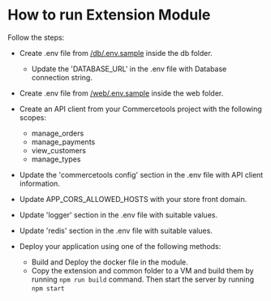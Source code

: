 # How to run Extension Module

Follow the steps:

- Create .env file from [/db/.env.sample](/db/.env.sample) inside the db folder.
  - Update the 'DATABASE_URL' in the .env file with Database connection string.

- Create .env file from [/web/.env.sample](/web/.env.sample) inside the web folder.
- Create an API client from your Commercetools project with the following scopes:
  - manage_orders
  - manage_payments
  - view_customers
  - manage_types

- Update the 'commercetools config' section in the .env file with API client information.
- Update APP_CORS_ALLOWED_HOSTS with your store front domain.
- Update 'logger' section in the .env file with suitable values.
- Update 'redis' section in the .env file with suitable values.
- Deploy your application using one of the following methods:
  - Build and Deploy the docker file in the module.
  - Copy the extension and common folder to a VM and build them by running `npm run build` command. Then start the server by running `npm start`
